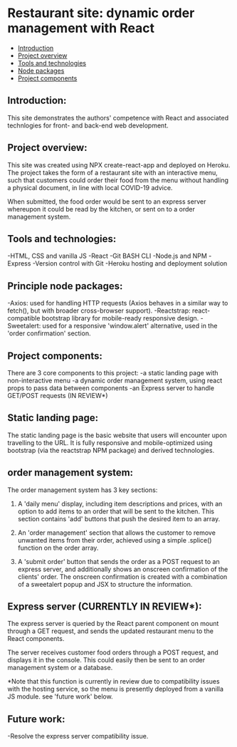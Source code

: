 # Restaurant site: dynamic order management with React

* [Introduction](#Introduction)
* [Project overview](#Project-overview)
* [Tools and technologies](#Tools-and-technologies)
* [Node packages](#Principle-node-packages)
* [Project components](#Project-components)

## Introduction:

This site demonstrates the authors' competence with React and associated technlogies for front- and back-end web development.

## Project overview:

This site was created using NPX create-react-app and deployed on Heroku. The project takes the form of a restaurant site with an interactive menu, such that
customers could order their food from the menu without handling a physical document, in line with local COVID-19 advice.

When submitted, the food order would be sent to an express server whereupon it could be read by the kitchen, or sent on to a order management system.

## Tools and technologies:

-HTML, CSS and vanilla JS
-React
-Git BASH CLI
-Node.js and NPM
-Express
-Version control with Git
-Heroku hosting and deployment solution

## Principle node packages:

-Axios: used for handling HTTP requests (Axios behaves in a similar way to fetch(), but with broader cross-browser support).
-Reactstrap: react-compatible bootstrap library for mobile-ready responsive design.
-Sweetalert: used for a responsive 'window.alert' alternative, used in the 'order confirmation' section.

## Project components:

There are 3 core components to this project:
-a static landing page with non-interactive menu
-a dynamic order management system, using react props to pass data between components
-an Express server to handle GET/POST requests (IN REVIEW*)

## Static landing page:

The static landing page is the basic website that users will encounter upon travelling to the URL. It is fully responsive and mobile-optimized using bootstrap (via the reactstrap NPM package) and derived technologies.

## order management system:
The order management system has 3 key sections:

1. A 'daily menu' display, including item descriptions and prices, with an option to add items to an order that will be sent to the kitchen.
This section contains 'add' buttons that push the desired item to an array.

2. An 'order management' section that allows the customer to remove unwanted items from their order, achieved using a simple .splice() function on the order array.

3. A 'submit order' button that sends the order as a POST request to an express server, and additionally shows an onscreen confirmation of the clients' order.
The onscreen confirmation is created with a combination of a sweetalert popup and JSX to structure the information.

## Express server (CURRENTLY IN REVIEW*):

The express server is queried by the React parent component on mount through a GET request, and sends the updated restaurant menu to the React components.

The server receives customer food orders through a POST request, and displays it in the console. This could easily then be sent to an order management system or a 
database.

*Note that this function is currently in review due to compatibility issues with the hosting service, so the menu is presently deployed from a vanilla JS module.
see 'future work' below.

## Future work:

-Resolve the express server compatibility issue.
